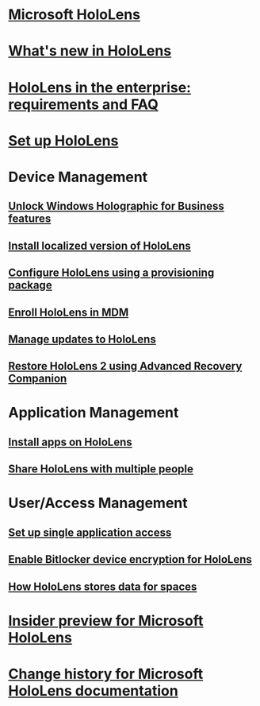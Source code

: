 # [Microsoft HoloLens](index.md)
# [What's new in HoloLens](hololens-whats-new.md)
# [HoloLens in the enterprise: requirements and FAQ](hololens-requirements.md)
# [Set up HoloLens](hololens-setup.md)

# Device Management
## [Unlock Windows Holographic for Business features](hololens-upgrade-enterprise.md)
## [Install localized version of HoloLens](hololens-install-localized.md)
## [Configure HoloLens using a provisioning package](hololens-provisioning.md)
## [Enroll HoloLens in MDM](hololens-enroll-mdm.md)
## [Manage updates to HoloLens](hololens-updates.md)
## [Restore HoloLens 2 using Advanced Recovery Companion](hololens-recovery.md)

# Application Management 
## [Install apps on HoloLens](hololens-install-apps.md)
## [Share HoloLens with multiple people](hololens-multiple-users.md)

# User/Access Management
## [Set up single application access](hololens-kiosk.md)
## [Enable Bitlocker device encryption for HoloLens](hololens-encryption.md)
## [How HoloLens stores data for spaces](hololens-spaces.md)

# [Insider preview for Microsoft HoloLens](hololens-insider.md)
# [Change history for Microsoft HoloLens documentation](change-history-hololens.md)